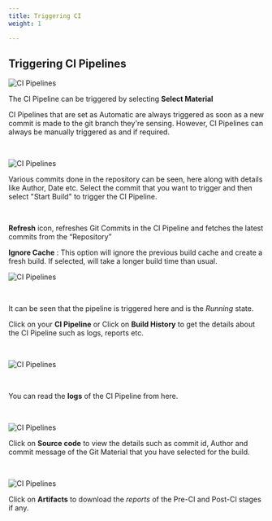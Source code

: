 ```yaml
---
title: Triggering CI
weight: 1

---
```


## Triggering CI Pipelines

![CI Pipelines](../../tri_ci.jpg "Triggering CI Pipelines")

The CI Pipeline can be triggered by selecting **Select Material**

CI Pipelines that are set as Automatic are always triggered as soon as a new commit is made to the git branch they're sensing. However, CI Pipelines can always be manually triggered as and if required.

<br />

![CI Pipelines](../../tri_ci2.jpg "Triggering CI Pipelines")

Various commits done in the repository can be seen, here along with details like Author, Date etc.
Select the commit that you want to trigger and then select "Start Build" to trigger the CI Pipeline.

<br />

**Refresh** icon, refreshes Git Commits in the CI Pipeline and fetches the latest commits from the “Repository”  

**Ignore Cache** : This option will ignore the previous build cache and create a fresh build. If selected, will take a longer build time than usual.


![CI Pipelines](../../tri_ci3.jpg "Triggering CI Pipelines")

<br />

It can be seen that the pipeline is triggered here and is the *Running* state.

Click on your **CI Pipeline** or Click on **Build History** to get the details about the CI Pipeline such as logs, reports etc.

<br />

![CI Pipelines](../../tri_ci5.jpg "Triggering CI Pipelines")

<br />

You can read the **logs** of the CI Pipeline from here.

<br />

![CI Pipelines](../../tri_ci6.jpg "Triggering CI Pipelines")

Click on **Source code** to view the details such as commit id, Author and commit message of the Git Material that you have selected for the build.

<br />

![CI Pipelines](../../tri_ci4.jpg "Triggering CI Pipelines")

Click on **Artifacts** to download the *reports* of the Pre-CI and Post-CI stages if any.

<br />